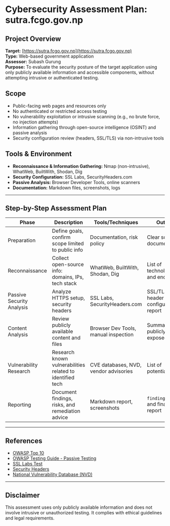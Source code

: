 # Cybersecurity Assessment Plan: sutra.fcgo.gov.np

## Project Overview

**Target:** [https://sutra.fcgo.gov.np](https://sutra.fcgo.gov.np)  
**Type:** Web-based government application  
**Assessor:** Subash Gurung  
**Purpose:** To evaluate the security posture of the target application using only publicly available information and accessible components, without attempting intrusive or authenticated testing.

## Scope

- Public-facing web pages and resources only  
- No authenticated or restricted access testing  
- No vulnerability exploitation or intrusive scanning (e.g., no brute force, no injection attempts)  
- Information gathering through open-source intelligence (OSINT) and passive analysis  
- Security configuration review (headers, SSL/TLS) via non-intrusive tools

## Tools & Environment

- **Reconnaissance & Information Gathering:** Nmap (non-intrusive), WhatWeb, BuiltWith, Shodan, Dig  
- **Security Configuration:** SSL Labs, SecurityHeaders.com  
- **Passive Analysis:** Browser Developer Tools, online scanners  
- **Documentation:** Markdown files, screenshots, logs

---

## Step-by-Step Assessment Plan

| Phase | Description | Tools/Techniques | Output |
|-------|-------------|------------------|--------|
| Preparation | Define goals, confirm scope limited to public info | Documentation, risk policy | Clear scope documentation |
| Reconnaissance | Collect open-source info: domains, IPs, tech stack | WhatWeb, BuiltWith, Shodan, Dig | List of technologies and endpoints |
| Passive Security Analysis | Analyze HTTPS setup, security headers | SSL Labs, SecurityHeaders.com | SSL/TLS and header configuration report |
| Content Analysis | Review publicly available content and files | Browser Dev Tools, manual inspection | Summary of publicly exposed data |
| Vulnerability Research | Research known vulnerabilities related to identified tech | CVE databases, NVD, vendor advisories | List of potential risks |
| Reporting | Document findings, risks, and remediation advice | Markdown report, screenshots | `findings.md` and final report |

---

## References

- [OWASP Top 10](https://owasp.org/www-project-top-ten/)  
- [OWASP Testing Guide - Passive Testing](https://owasp.org/www-project-web-security-testing-guide/latest/4-Web_Application_Security_Testing/01-Information_Gathering)  
- [SSL Labs Test](https://www.ssllabs.com/ssltest/)  
- [Security Headers](https://securityheaders.com/)  
- [National Vulnerability Database (NVD)](https://nvd.nist.gov/)

---

## Disclaimer

This assessment uses only publicly available information and does not involve intrusive or unauthorized testing. It complies with ethical guidelines and legal requirements.


